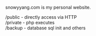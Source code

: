 snowyyang.com is my personal website.

/public - directly access via HTTP  
/private - php executes  
/backup - database sql init and others
